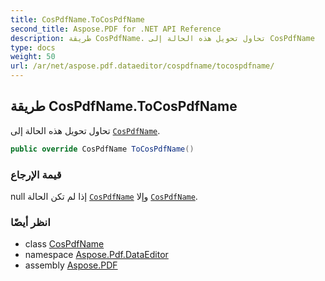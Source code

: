 ```yaml
---
title: CosPdfName.ToCosPdfName
second_title: Aspose.PDF for .NET API Reference
description: طريقة CosPdfName. تحاول تحويل هذه الحالة إلى CosPdfName
type: docs
weight: 50
url: /ar/net/aspose.pdf.dataeditor/cospdfname/tocospdfname/
---
```

## طريقة CosPdfName.ToCosPdfName

تحاول تحويل هذه الحالة إلى [`CosPdfName`](../).

```csharp
public override CosPdfName ToCosPdfName()
```

### قيمة الإرجاع

null إذا لم تكن الحالة [`CosPdfName`](../) وإلا [`CosPdfName`](../).

### انظر أيضًا

* class [CosPdfName](../)
* namespace [Aspose.Pdf.DataEditor](../../../aspose.pdf.dataeditor/)
* assembly [Aspose.PDF](../../../)